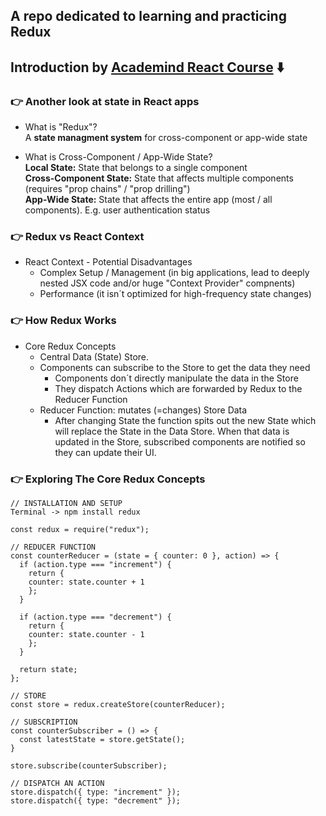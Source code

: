 ## A repo dedicated to learning and practicing Redux

## Introduction by [Academind React Course](https://www.udemy.com/course/react-the-complete-guide-incl-redux/) ⬇️

### 👉 Another look at state in React apps
- What is "Redux"? <br>
A **state managment system** for cross-component or app-wide state

- What is Cross-Component / App-Wide State? <br>
**Local State:** State that belongs to a single component<br>
**Cross-Component State:** State that affects multiple components (requires "prop chains" / "prop drilling")<br>
**App-Wide State:** State that affects the entire app (most / all components). E.g. user authentication status<br>

### 👉 Redux vs React Context
- React Context - Potential Disadvantages<br>
  - Complex Setup / Management (in big applications, lead to deeply nested JSX code and/or huge "Context Provider" compnents)
  - Performance (it isn´t optimized for high-frequency state changes)

### 👉 How Redux Works
- Core Redux Concepts
  - Central Data (State) Store.
  - Components can subscribe to the Store to get the data they need
      - Components don´t directly manipulate the data in the Store
      - They dispatch Actions which are forwarded by Redux to the Reducer Function
  - Reducer Function: mutates (=changes) Store Data
    - After changing State the function spits out the new State which will replace the State in the Data Store. When that data is updated in the Store, subscribed components are notified so they can update their UI.

### 👉 Exploring The Core Redux Concepts

    // INSTALLATION AND SETUP
    Terminal -> npm install redux

    const redux = require("redux");

    // REDUCER FUNCTION
    const counterReducer = (state = { counter: 0 }, action) => {
      if (action.type === "increment") {
        return {
        counter: state.counter + 1
        };
      }

      if (action.type === "decrement") {
        return {
        counter: state.counter - 1
        };
      }

      return state;
    };

    // STORE
    const store = redux.createStore(counterReducer);

    // SUBSCRIPTION
    const counterSubscriber = () => {
      const latestState = store.getState();
    }

    store.subscribe(counterSubscriber);

    // DISPATCH AN ACTION
    store.dispatch({ type: "increment" });
    store.dispatch({ type: "decrement" });